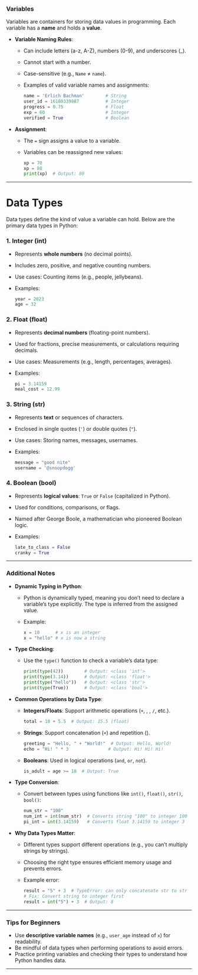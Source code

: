 ### Variables

Variables are containers for storing data values in programming. Each variable has a **name** and holds a **value**.

- **Variable Naming Rules**:
    - Can include letters (a-z, A-Z), numbers (0-9), and underscores (_).
    - Cannot start with a number.
    - Case-sensitive (e.g., `Name` ≠ `name`).
    - Examples of valid variable names and assignments:
        
        ```python
        name = 'Erlich Bachman'        # String
        user_id = 16180339887          # Integer
        progress = 0.75                # Float
        exp = 60                       # Integer
        verified = True                # Boolean
        ```
        
- **Assignment**:
    - The `=` sign assigns a value to a variable.
    - Variables can be reassigned new values:
        
        ```python
        xp = 70
        xp = 80
        print(xp)  # Output: 80
        ```
        

---

# Data Types

Data types define the kind of value a variable can hold. Below are the primary data types in Python:

### 1. Integer (int)

- Represents **whole numbers** (no decimal points).
- Includes zero, positive, and negative counting numbers.
- Use cases: Counting items (e.g., people, jellybeans).
- Examples:
    
    ```python
    year = 2023
    age = 32
    ```
    

### 2. Float (float)

- Represents **decimal numbers** (floating-point numbers).
- Used for fractions, precise measurements, or calculations requiring decimals.
- Use cases: Measurements (e.g., length, percentages, averages).
- Examples:
    
    ```python
    pi = 3.14159
    meal_cost = 12.99
    ```
    

### 3. String (str)

- Represents **text** or sequences of characters.
- Enclosed in single quotes (`'`) or double quotes (`"`).
- Use cases: Storing names, messages, usernames.
- Examples:
    
    ```python
    message = "good nite"
    username = '@snoopdogg'
    ```
    

### 4. Boolean (bool)

- Represents **logical values**: `True` or `False` (capitalized in Python).
- Used for conditions, comparisons, or flags.
- Named after George Boole, a mathematician who pioneered Boolean logic.
- Examples:
    
    ```python
    late_to_class = False
    cranky = True
    ```
    

---

### Additional Notes

- **Dynamic Typing in Python**:
    - Python is dynamically typed, meaning you don’t need to declare a variable’s type explicitly. The type is inferred from the assigned value.
    - Example:
        
        ```python
        x = 10      # x is an integer
        x = "hello" # x is now a string
        ```
        
- **Type Checking**:
    - Use the `type()` function to check a variable’s data type:
        
        ```python
        print(type(42))        # Output: <class 'int'>
        print(type(3.14))      # Output: <class 'float'>
        print(type("hello"))   # Output: <class 'str'>
        print(type(True))      # Output: <class 'bool'>
        ```
        
- **Common Operations by Data Type**:
    - **Integers/Floats**: Support arithmetic operations (`+`, , , `/`, etc.).
        
        ```python
        total = 10 + 5.5  # Output: 15.5 (float)
        ```
        
    - **Strings**: Support concatenation (`+`) and repetition ().
        
        ```python
        greeting = "Hello, " + "World!"  # Output: Hello, World!
        echo = "Hi! " * 3               # Output: Hi! Hi! Hi!
        ```
        
    - **Booleans**: Used in logical operations (`and`, `or`, `not`).
        
        ```python
        is_adult = age >= 18  # Output: True
        ```
        
- **Type Conversion**:
    - Convert between types using functions like `int()`, `float()`, `str()`, `bool()`:
        
        ```python
        num_str = "100"
        num_int = int(num_str)  # Converts string "100" to integer 100
        pi_int = int(3.14159)   # Converts float 3.14159 to integer 3
        ```
        
- **Why Data Types Matter**:
    - Different types support different operations (e.g., you can’t multiply strings by strings).
    - Choosing the right type ensures efficient memory usage and prevents errors.
    - Example error:
        
        ```python
        result = "5" + 3  # TypeError: can only concatenate str to str
        # Fix: Convert string to integer first
        result = int("5") + 3  # Output: 8
        ```
        

---

### Tips for Beginners

- Use **descriptive variable names** (e.g., `user_age` instead of `x`) for readability.
- Be mindful of data types when performing operations to avoid errors.
- Practice printing variables and checking their types to understand how Python handles data.

---
